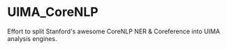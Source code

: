 UIMA_CoreNLP
============

Effort to split Stanford's awesome CoreNLP NER &amp; Coreference into UIMA analysis engines.

